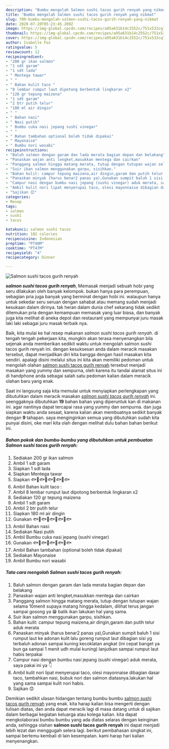 ```yaml
---
description: "Bumbu mengolah Salmon sushi tacos gurih renyah yang nikmat"
title: "Bumbu mengolah Salmon sushi tacos gurih renyah yang nikmat"
slug: 709-bumbu-mengolah-salmon-sushi-tacos-gurih-renyah-yang-nikmat
date: 2020-07-20T05:23:45.209Z
image: https://img-global.cpcdn.com/recipes/a95a631b14c2552c/751x532cq70/salmon-sushi-tacos-gurih-renyah-foto-resep-utama.jpg
thumbnail: https://img-global.cpcdn.com/recipes/a95a631b14c2552c/751x532cq70/salmon-sushi-tacos-gurih-renyah-foto-resep-utama.jpg
cover: https://img-global.cpcdn.com/recipes/a95a631b14c2552c/751x532cq70/salmon-sushi-tacos-gurih-renyah-foto-resep-utama.jpg
author: Isabelle Fox
ratingvalue: 5
reviewcount: 12
recipeingredient:
- "200 gr ikan salmon"
- "1 sdt garam"
- "1 sdt lada"
- " Mentega tawar"
- " "
- " Bahan kulit taco "
- "8 lembar rumput laut dipotong berbentuk lingkaran x2"
- "120 gr tepung maizena"
- "1 sdt garam"
- "2 btr putih telur"
- "180 ml air dingin"
- " "
- " Bahan nasi"
- " Nasi putih"
- " Bumbu cuka nasi jepang sushi vinegar"
- " "
- " Bahan tambahan optional boleh tidak dipakai"
- " Mayonaise"
- " Bumbu nori wasabi"
recipeinstructions:
- "Baluh salmon dengan garam dan lada merata bagian depan dan belakang"
- "Panaskan wajan anti lengket,masukkan mentega dan cairkan"
- "Panggang salmon hingga matang merata, tutup dengan tutupan wajan selama 10menit supaya matang hingga kedalam, dilihat terus jangan sampai gosong ya 😁 balik ikan lakukan hal yang sama."
- "Suir ikan salmon menggunakan garpu, sisihkan."
- "Bahan kulit: campur tepung maizena,air dingin,garam dan putih telur aduk merata"
- "Panaskan minyak (harus benar2 panas ya),Gunakan sumpit baluh 1 sisi rumput laut ke adonan kulit lalu goreng rumput laut dibagian sisi yg terbaluh adonan sampai kuning kecoklatan angkat (ini cepat banget ya bun ga sampai 1 menit udh mulai kuning) lanjutkan sampai rumput laut habis terpakai"
- "Campur nasi dengan bumbu nasi jepang (sushi vinegar) aduk merata, saya pakai ini ya 👇"
- "Ambil kulit nori lipat menyerupai taco, olesi mayonnaise dibagian dasar taco, tambahkan nasi, bubuk nori dan salmon diatasnya.lakukan hal yang sama sampai kulit nori habis."
- "Sajikan 😊"
categories:
- Resep
tags:
- salmon
- sushi
- tacos

katakunci: salmon sushi tacos 
nutrition: 182 calories
recipecuisine: Indonesian
preptime: "PT40M"
cooktime: "PT47M"
recipeyield: "4"
recipecategory: Dinner

---
```



![Salmon sushi tacos gurih renyah](https://img-global.cpcdn.com/recipes/a95a631b14c2552c/751x532cq70/salmon-sushi-tacos-gurih-renyah-foto-resep-utama.jpg)

<b><i>salmon sushi tacos gurih renyah</i></b>, Memasak menjadi sebuah hobi yang seru dilakukan oleh banyak kelompok. bukan hanya para perempuan, sebagian pria juga banyak yang berminat dengan hobi ini. walaupun hanya untuk sekedar seru seruan dengan sahabat atau memang sudah menjadi kesukaan dalam dirinya. tak heran dalam dunia chef sekarang tidak sedikit ditemukan pria dengan kemampuan memasak yang luar biasa, dan banyak juga kita melihat di aneka depot dan restaurant yang mempunyai juru masak laki laki sebagai juru masak terbaik nya.

Baik, kita mulai ke hal resep makanan <i>salmon sushi tacos gurih renyah</i>. di tengah tengah pekerjaan kita, mungkin akan terasa menyenangkan bila sejenak anda memberikan sedikit waktu untuk mengolah salmon sushi tacos gurih renyah ini. dengan kesuksesan anda dalam meracik masakan tersebut, dapat menjadikan diri kita bangga dengan hasil masakan kita sendiri. apalagi disini melalui situs ini kita akan memiliki pedoman untuk mengolah olahan <u>salmon sushi tacos gurih renyah</u> tersebut menjadi masakan yang yummy dan sempurna, oleh karena itu tandai alamat situs ini di handphone anda sebagai salah satu pedoman kalian dalam meracik olahan baru yang enak.




Saat ini langsung saja kita memulai untuk menyiapkan perlengkapan yang dibutuhkan dalam meracik masakan <u><i>salmon sushi tacos gurih renyah</i></u> ini. seenggaknya dibutuhkan <b>19</b> bahan bahan yang diperuntuk kan di makanan ini. agar nantinya dapat tercapai rasa yang yummy dan sempurna. dan juga siapkan waktu anda sesaat, karena kalian akan membuatnya sedikit banyak dengan <b>9</b> tahapan. saya menginginkan semua yang dibutuhkan sudah kita punyai disini, oke mari kita olah dengan melihat dulu bahan bahan berikut ini.

<!--inarticleads1-->

##### Bahan pokok dan bumbu-bumbu yang dibutuhkan untuk pembuatan Salmon sushi tacos gurih renyah:

1. Sediakan 200 gr ikan salmon
1. Ambil 1 sdt garam
1. Siapkan 1 sdt lada
1. Siapkan  Mentega tawar
1. Siapkan  🐟🌻🐟🌻🐟🌻🐟🌻🐟
1. Ambil  Bahan kulit taco :
1. Ambil 8 lembar rumput laut dipotong berbentuk lingkaran x2
1. Sediakan 120 gr tepung maizena
1. Ambil 1 sdt garam
1. Ambil 2 btr putih telur
1. Siapkan 180 ml air dingin
1. Gunakan  🐟🌻🐟🌻🐟🌻🐟🌻🐟
1. Ambil  Bahan nasi:
1. Sediakan  Nasi putih
1. Ambil  Bumbu cuka nasi jepang (sushi vinegar)
1. Gunakan  🐟🌻🐟🌻🐟🌻🐟🌻🐟
1. Ambil  Bahan tambahan (optional boleh tidak dipakai)
1. Sediakan  Mayonaise
1. Ambil  Bumbu nori wasabi




<!--inarticleads2-->

##### Tata cara mengolah Salmon sushi tacos gurih renyah:

1. Baluh salmon dengan garam dan lada merata bagian depan dan belakang
1. Panaskan wajan anti lengket,masukkan mentega dan cairkan
1. Panggang salmon hingga matang merata, tutup dengan tutupan wajan selama 10menit supaya matang hingga kedalam, dilihat terus jangan sampai gosong ya 😁 balik ikan lakukan hal yang sama.
1. Suir ikan salmon menggunakan garpu, sisihkan.
1. Bahan kulit: campur tepung maizena,air dingin,garam dan putih telur aduk merata
1. Panaskan minyak (harus benar2 panas ya),Gunakan sumpit baluh 1 sisi rumput laut ke adonan kulit lalu goreng rumput laut dibagian sisi yg terbaluh adonan sampai kuning kecoklatan angkat (ini cepat banget ya bun ga sampai 1 menit udh mulai kuning) lanjutkan sampai rumput laut habis terpakai
1. Campur nasi dengan bumbu nasi jepang (sushi vinegar) aduk merata, saya pakai ini ya 👇
1. Ambil kulit nori lipat menyerupai taco, olesi mayonnaise dibagian dasar taco, tambahkan nasi, bubuk nori dan salmon diatasnya.lakukan hal yang sama sampai kulit nori habis.
1. Sajikan 😊




Demikian sedikit ulasan hidangan tentang bumbu bumbu <u>salmon sushi tacos gurih renyah</u> yang enak. kita harap kalian bisa mengerti dengan tulisan diatas, dan anda dapat meracik lagi di masa datang untuk di sajikan dalam berbagai kegiatan keluarga atau kolega kalian. kita dapat mengkolaborasi bumbu bumbu yang ada diatas selaras dengan keinginan anda, sehingga olahan <b>salmon sushi tacos gurih renyah</b> ini dapat menjadi lebih lezat dan menggugah selera lagi. berikut pembahasan singkat ini, sampai bertemu kembali di lain kesempatan. kami harap hari kalian menyenangkan.
